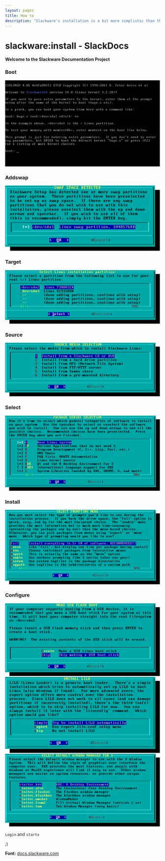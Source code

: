 ```yaml
---
layout: pages
title: How to
description: "Slackware's installation is a bit more simplistic than that of most other Linux distributions and is very reminiscent of installing one of the varieties of BSD operating systems."
---
```


# slackware:install - SlackDocs

**Welcome to the Slackware Documentation Project**

### Boot
![Boot](/assets/images/howto/1-welcome.png)

### Addswap
![Addswap](/assets/images/howto/setup_swap_cl.png)

### Target
![Target](/assets/images/howto/setup_target_cl.png)

### Source
![Source](/assets/images/howto/setup_source_cl.png)

### Select
![Select](/assets/images/howto/setup_select_cl.png)

### Install
![Install](/assets/images/howto/setup_install_cl.png)

### Configure
![Configure](/assets/images/howto/usb_boot_stick_cl.png)
![Configure](/assets/images/howto/setup_lilo_cl.png)
![Configure](/assets/images/howto/setup_xwmconfig_cl.png)

`Login` and `startx`

;)

**Font:** [docs.slackware.com](https://docs.slackware.com/slackware:install)